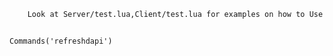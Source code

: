 ```txt
    Look at Server/test.lua,Client/test.lua for examples on how to Use This
```

```diff

Commands('refreshdapi')

```
